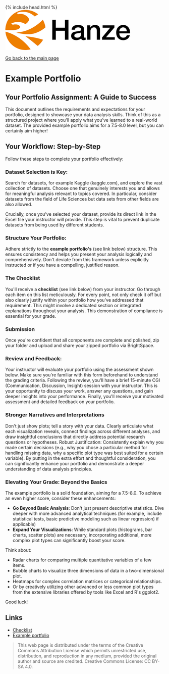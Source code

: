 {% include head.html %}
![Hanze](../hanze/hanze.png)

[Go back to the main page](../index.md)


# Example Portfolio

## Your Portfolio Assignment: A Guide to Success

This document outlines the requirements and expectations for your portfolio, designed to showcase your data analysis skills. Think of this as a structured project where you'll apply what you've learned to a real-world dataset. The provided example portfolio aims for a 7.5-8.0 level, but you can certainly aim higher!

## Your Workflow: Step-by-Step

Follow these steps to complete your portfolio effectively:

### Dataset Selection is Key:

Search for datasets, for example Kaggle (kaggle.com), and explore the vast collection of datasets. Choose one that genuinely interests you and allows for meaningful analysis relevant to topics covered. In particular, consider datasets from the field of Life Sciences but data sets from other fields are also allowed.  

Crucially, once you've selected your dataset, provide its direct link in the Excel file your instructor will provide. This step is vital to prevent duplicate datasets from being used by different students.

### Structure Your Portfolio:

Adhere strictly to the **example portfolio's** (see link below) structure. This ensures consistency and helps you present your analysis logically and comprehensively. Don't deviate from this framework unless explicitly instructed or if you have a compelling, justified reason.

### The Checklist

You'll receive a **checklist** (see link below) from your instructor. Go through each item on this list meticulously. For every point, not only check it off but also clearly justify within your portfolio how you've addressed that requirement. This might involve a dedicated section or integrated explanations throughout your analysis. This demonstration of compliance is essential for your grade.

### Submission

Once you're confident that all components are complete and polished, zip your folder and upload and share your zipped portfolio via BrightSpace.

### Review and Feedback:

Your instructor will evaluate your portfolio using the assessment shown below. Make sure you're familiar with this form beforehand to understand the grading criteria.
Following the review, you'll have a brief 15-minute CGI (Communication, Discussion, Insight) session with your instructor. This is your opportunity to discuss your work, answer any questions, and gain deeper insights into your performance.
Finally, you'll receive your motivated assessment and detailed feedback on your portfolio.

### Stronger Narratives and Interpretations

Don't just show plots; tell a story with your data. Clearly articulate what each visualization reveals, connect findings across different analyses, and draw insightful conclusions that directly address potential research questions or hypotheses.
Robust Justification: Consistently explain why you made certain decisions (e.g., why you chose a particular method for handling missing data, why a specific plot type was best suited for a certain variable).
By putting in the extra effort and thoughtful consideration, you can significantly enhance your portfolio and demonstrate a deeper understanding of data analysis principles. 

### Elevating Your Grade: Beyond the Basics

The example portfolio is a solid foundation, aiming for a 7.5-8.0. To achieve an even higher score, consider these enhancements:

- **Go Beyond Basic Analysis**: Don't just present descriptive statistics. Dive deeper with more advanced analytical techniques (for example, include statistical tests, basic predictive modeling such as linear regression) if applicable)
- **Expand Your Visualizations**: While standard plots (histograms, bar charts, scatter plots) are necessary, incorporating additional, more complex plot types can significantly boost your score. 

Think about:
- Radar charts for comparing multiple quantitative variables of a few items.
- Bubble charts to visualize three dimensions of data in a two-dimensional plot.
- Heatmaps for complex correlation matrices or categorical relationships.
- Or by creatively utilizing other advanced or less common plot types from the extensive libraries offered by tools like Excel and R's ggplot2.


Good luck!


## Links

- [Checklist](./01_checklist/checklist_data_analysis_portfolio.xlsx)
- [Example portfolio](./02_example_portfolio/example_portfolio.zip)


>This web page is distributed under the terms of the Creative Commons Attribution License which permits unrestricted use, distribution, and reproduction in any medium, provided the original author and source are credited.
>Creative Commons License: CC BY-SA 4.0.

